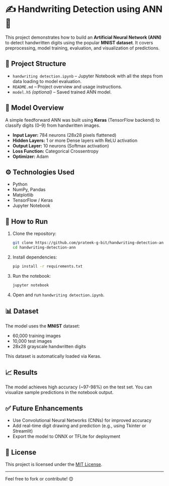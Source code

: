 # ✍️ Handwriting Detection using ANN 🧠

This project demonstrates how to build an **Artificial Neural Network (ANN)** to detect handwritten digits using the popular **MNIST dataset**. It covers preprocessing, model training, evaluation, and visualization of predictions.

## 📁 Project Structure

- `handwriting detection.ipynb` – Jupyter Notebook with all the steps from data loading to model evaluation.
- `README.md` – Project overview and usage instructions.
- `model.h5` *(optional)* – Saved trained ANN model.

## 🧠 Model Overview

A simple feedforward ANN was built using **Keras** (TensorFlow backend) to classify digits (0–9) from handwritten images.

- **Input Layer:** 784 neurons (28x28 pixels flattened)
- **Hidden Layers:** 1 or more Dense layers with ReLU activation
- **Output Layer:** 10 neurons (Softmax activation)
- **Loss Function:** Categorical Crossentropy
- **Optimizer:** Adam

## ⚙️ Technologies Used

- Python
- NumPy, Pandas
- Matplotlib
- TensorFlow / Keras
- Jupyter Notebook

## 🚀 How to Run

1. Clone the repository:
   ```bash
   git clone https://github.com/prateek-g-bit/handwriting-detection-ann.git
   cd handwriting-detection-ann
   ```

2. Install dependencies:
   ```bash
   pip install -r requirements.txt
   ```

3. Run the notebook:
   ```bash
   jupyter notebook
   ```

4. Open and run `handwriting detection.ipynb`.

## 📊 Dataset

The model uses the **MNIST** dataset:
- 60,000 training images
- 10,000 test images
- 28x28 grayscale handwritten digits

This dataset is automatically loaded via Keras.

## 📈 Results

The model achieves high accuracy (~97-98%) on the test set. You can visualize sample predictions in the notebook output.

## ✅ Future Enhancements

- Use Convolutional Neural Networks (CNNs) for improved accuracy
- Add real-time digit drawing and prediction (e.g., using Tkinter or Streamlit)
- Export the model to ONNX or TFLite for deployment

## 📌 License

This project is licensed under the [MIT License](LICENSE).

---

Feel free to fork or contribute! 😊
